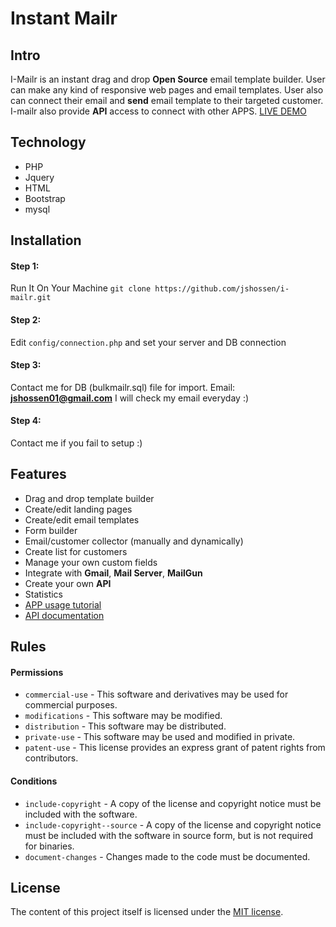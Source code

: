 # Instant Mailr

## Intro
I-Mailr is an instant drag and drop **Open Source** email template builder. User can make any kind of responsive web pages and email templates. User also can connect their email and **send** email template to their targeted customer. I-mailr also provide **API** access to connect with other APPS. [LIVE DEMO](https://apps.assistcafe.com/i-mailr/home)

## Technology
  * PHP
  * Jquery 
  * HTML
  * Bootstrap
  * mysql

## Installation

#### Step 1:
Run It On Your Machine
`git clone https://github.com/jshossen/i-mailr.git`

#### Step 2:
Edit `config/connection.php` and set your server and DB connection

#### Step 3:
Contact me for DB (bulkmailr.sql) file for import. Email: **jshossen01@gmail.com** I will check my email everyday :)

#### Step 4:
Contact me if you fail to setup :)


## Features
  * Drag and drop template builder
  * Create/edit landing pages
  * Create/edit email templates
  * Form builder
  * Email/customer collector (manually and dynamically)
  * Create list for customers
  * Manage your own custom fields
  * Integrate with **Gmail**, **Mail Server**, **MailGun**
  * Create your own **API**
  * Statistics
  * [APP usage tutorial](https://apps.assistcafe.com/i-mailr/tutorial)
  * [API documentation](https://apps.assistcafe.com/i-mailr/api)

## Rules

#### Permissions

* `commercial-use` - This software and derivatives may be used for commercial purposes.
* `modifications` - This software may be modified.
* `distribution` - This software may be distributed.
* `private-use` - This software may be used and modified in private.
* `patent-use` - This license provides an express grant of patent rights from contributors.

#### Conditions

* `include-copyright` - A copy of the license and copyright notice must be included with the software.
* `include-copyright--source` - A copy of the license and copyright notice must be included with the software in source form, but is not required for binaries.
* `document-changes` - Changes made to the code must be documented.

## License

The content of this project itself is licensed under the [MIT license](LICENSE.md).
